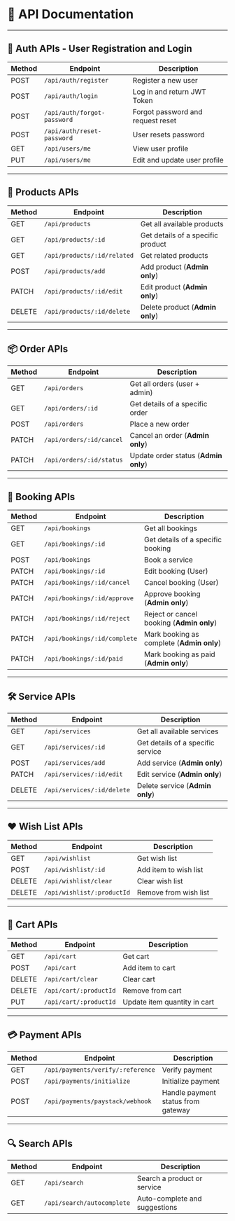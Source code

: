 # 📌 API Documentation

---

## 🔑 Auth APIs - User Registration and Login

| Method | Endpoint                   | Description                        |
|--------|-----------------------------|------------------------------------|
| POST   | `/api/auth/register`        | Register a new user                |
| POST   | `/api/auth/login`           | Log in and return JWT Token        |
| POST   | `/api/auth/forgot-password` | Forgot password and request reset  |
| POST   | `/api/auth/reset-password`  | User resets password               |
| GET    | `/api/users/me`             | View user profile                  |
| PUT    | `/api/users/me`             | Edit and update user profile       |

---

## 🛒 Products APIs

| Method | Endpoint                      | Description                          |
|--------|--------------------------------|--------------------------------------|
| GET    | `/api/products`                | Get all available products           |
| GET    | `/api/products/:id`            | Get details of a specific product    |
| GET    | `/api/products/:id/related`    | Get related products                 |
| POST   | `/api/products/add`            | Add product (**Admin only**)         |
| PATCH  | `/api/products/:id/edit`       | Edit product (**Admin only**)        |
| DELETE | `/api/products/:id/delete`     | Delete product (**Admin only**)      |

---

## 📦 Order APIs

| Method | Endpoint                        | Description                          |
|--------|---------------------------------|--------------------------------------|
| GET    | `/api/orders`                   | Get all orders (user + admin)        |
| GET    | `/api/orders/:id`               | Get details of a specific order      |
| POST   | `/api/orders`                   | Place a new order                    |
| PATCH  | `/api/orders/:id/cancel`        | Cancel an order (**Admin only**)     |
| PATCH  | `/api/orders/:id/status`        | Update order status (**Admin only**) |

---

## 📅 Booking APIs

| Method | Endpoint                       | Description                          |
|--------|--------------------------------|--------------------------------------|
| GET    | `/api/bookings`                | Get all bookings                     |
| GET    | `/api/bookings/:id`            | Get details of a specific booking    |
| POST   | `/api/bookings`                | Book a service                       |
| PATCH  | `/api/bookings/:id`            | Edit booking (User)                  |
| PATCH  | `/api/bookings/:id/cancel`     | Cancel booking (User)                |
| PATCH  | `/api/bookings/:id/approve`    | Approve booking (**Admin only**)     |
| PATCH  | `/api/bookings/:id/reject`     | Reject or cancel booking (**Admin only**) |
| PATCH  | `/api/bookings/:id/complete`   | Mark booking as complete (**Admin only**) |
| PATCH  | `/api/bookings/:id/paid`       | Mark booking as paid (**Admin only**) |

---

## 🛠 Service APIs

| Method | Endpoint                     | Description                          |
|--------|------------------------------|--------------------------------------|
| GET    | `/api/services`              | Get all available services           |
| GET    | `/api/services/:id`          | Get details of a specific service    |
| POST   | `/api/services/add`          | Add service (**Admin only**)         |
| PATCH  | `/api/services/:id/edit`     | Edit service (**Admin only**)        |
| DELETE | `/api/services/:id/delete`   | Delete service (**Admin only**)      |

---

## ❤️ Wish List APIs

| Method | Endpoint                       | Description                          |
|--------|--------------------------------|--------------------------------------|
| GET    | `/api/wishlist`                | Get wish list                        |
| POST   | `/api/wishlist/:id`            | Add item to wish list                |
| DELETE | `/api/wishlist/clear`          | Clear wish list                      |
| DELETE | `/api/wishlist/:productId`     | Remove from wish list                |

---

## 🛒 Cart APIs

| Method | Endpoint                       | Description                          |
|--------|--------------------------------|--------------------------------------|
| GET    | `/api/cart`                    | Get cart                             |
| POST   | `/api/cart`                    | Add item to cart                     |
| DELETE | `/api/cart/clear`              | Clear cart                           |
| DELETE | `/api/cart/:productId`         | Remove from cart                     |
| PUT    | `/api/cart/:productId`         | Update item quantity in cart         |

---

## 💳 Payment APIs

| Method | Endpoint                             | Description                          |
|--------|--------------------------------------|--------------------------------------|
| GET    | `/api/payments/verify/:reference`    | Verify payment                       |
| POST   | `/api/payments/initialize`           | Initialize payment                   |
| POST   | `/api/payments/paystack/webhook`     | Handle payment status from gateway   |

---

## 🔍 Search APIs

| Method | Endpoint                  | Description                          |
|--------|---------------------------|--------------------------------------|
| GET    | `/api/search`             | Search a product or service          |
| GET    | `/api/search/autocomplete`| Auto-complete and suggestions        |
